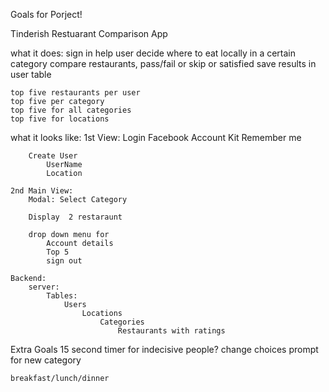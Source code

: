 Goals for Porject!

Tinderish Restuarant Comparison App

what it does:
    sign in
    help user decide where to eat locally 
        in a certain category
    compare restaurants, pass/fail 
    or skip
    or satisfied
    save results in user table

    top five restaurants per user
    top five per category
    top five for all categories
    top five for locations

what it looks like:
    1st View:
        Login
            Facebook 
            Account Kit
            Remember me

        Create User
            UserName
            Location

    2nd Main View:
        Modal: Select Category

        Display  2 restaraunt

        drop down menu for 
            Account details
            Top 5
            sign out

    Backend:
        server:
            Tables: 
                Users
                    Locations
                        Categories
                            Restaurants with ratings


Extra Goals
    15 second timer for indecisive people?
        change choices
        prompt for new category

    breakfast/lunch/dinner